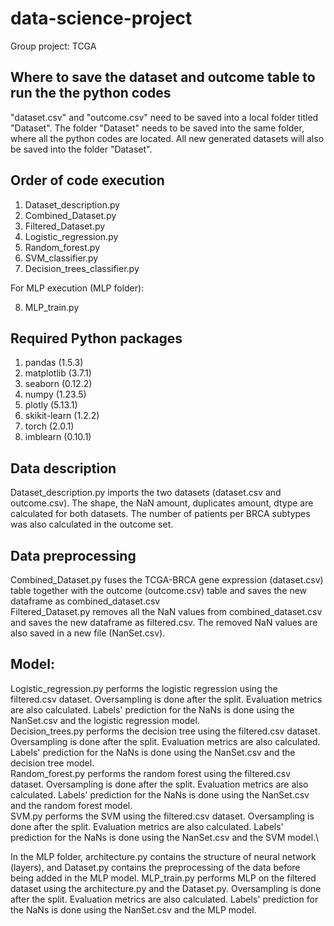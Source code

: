 # data-science-project
Group project: TCGA

## Where to save the dataset and outcome table to run the the python codes
"dataset.csv" and "outcome.csv" need to be saved into a local folder titled "Dataset". The folder "Dataset" needs to be saved into the same folder, where all the python codes are located. All new generated datasets will also be saved into the folder "Dataset".

## Order of code execution 
1. Dataset_description.py
2. Combined_Dataset.py
3. Filtered_Dataset.py
4. Logistic_regression.py
5. Random_forest.py
6. SVM_classifier.py
7. Decision_trees_classifier.py

For MLP execution (MLP folder):

8. MLP_train.py

## Required Python packages
1. pandas (1.5.3)
2. matplotlib (3.7.1)
3. seaborn (0.12.2)
4. numpy (1.23.5)
5. plotly (5.13.1)
6. skikit-learn (1.2.2)
7. torch (2.0.1)
8. imblearn (0.10.1)

## Data description
Dataset_description.py imports the two datasets (dataset.csv and outcome.csv). The shape, the NaN amount, duplicates amount, dtype are calculated for both datasets. The number of patients per BRCA subtypes was also calculated in the outcome set.

## Data preprocessing
Combined_Dataset.py fuses the TCGA-BRCA gene expression (dataset.csv) table together with the outcome (outcome.csv) table and saves the new dataframe as combined_dataset.csv\
Filtered_Dataset.py removes all the NaN values from combined_dataset.csv and saves the new dataframe as filtered.csv. The removed NaN values are also saved in a new file (NanSet.csv).

## Model:
Logistic_regression.py performs the logistic regression using the filtered.csv dataset. Oversampling is done after the split. Evaluation metrics are also calculated. Labels' prediction for the NaNs is done using the NanSet.csv and the logistic regression model.\
Decision_trees.py performs the decision tree using the filtered.csv dataset. Oversampling is done after the split. Evaluation metrics are also calculated. Labels' prediction for the NaNs is done using the NanSet.csv and the decision tree model.\
Random_forest.py performs the random forest using the filtered.csv dataset. Oversampling is done after the split. Evaluation metrics are also calculated. Labels' prediction for the NaNs is done using the NanSet.csv and the random forest model.\
SVM.py performs the SVM using the filtered.csv dataset. Oversampling is done after the split. Evaluation metrics are also calculated. Labels' prediction for the NaNs is done using the NanSet.csv and the SVM model.\

In the MLP folder, architecture.py contains the structure of neural network (layers), and Dataset.py contains the preprocessing of the data before being added in the MLP model. 
MLP_train.py performs MLP on the filtered dataset using the architecture.py and the Dataset.py. Oversampling is done after the split. Evaluation metrics are  also calculated. Labels' prediction for the NaNs is done using the NanSet.csv and the MLP model. 


